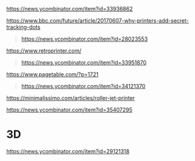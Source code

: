 https://news.ycombinator.com/item?id=33936862

https://www.bbc.com/future/article/20170607-why-printers-add-secret-tracking-dots
> https://news.ycombinator.com/item?id=28023553

https://www.retroprinter.com/
> https://news.ycombinator.com/item?id=33951870

https://www.pagetable.com/?p=1721
> https://news.ycombinator.com/item?id=34121370

https://minimalissimo.com/articles/roller-jet-printer

https://news.ycombinator.com/item?id=35407295

# 3D
https://news.ycombinator.com/item?id=29121318